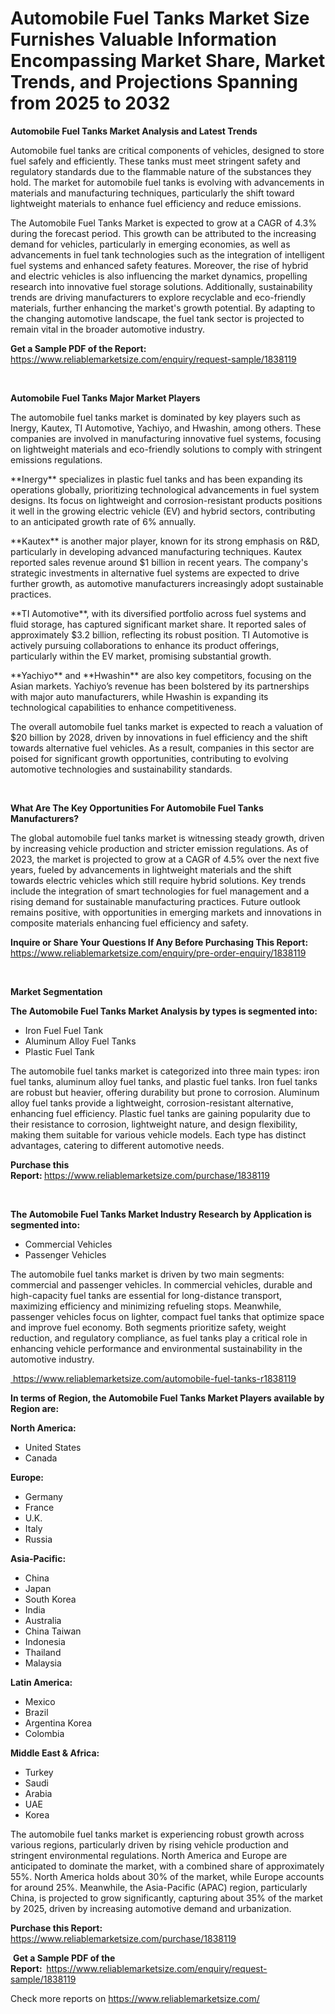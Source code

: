 <p><h1>Automobile Fuel Tanks Market Size Furnishes Valuable Information Encompassing Market Share, Market Trends, and Projections Spanning from 2025 to 2032</h1></p><p><strong>Automobile Fuel Tanks Market Analysis and Latest Trends</strong></p>
<p><p>Automobile fuel tanks are critical components of vehicles, designed to store fuel safely and efficiently. These tanks must meet stringent safety and regulatory standards due to the flammable nature of the substances they hold. The market for automobile fuel tanks is evolving with advancements in materials and manufacturing techniques, particularly the shift toward lightweight materials to enhance fuel efficiency and reduce emissions. </p><p>The Automobile Fuel Tanks Market is expected to grow at a CAGR of 4.3% during the forecast period. This growth can be attributed to the increasing demand for vehicles, particularly in emerging economies, as well as advancements in fuel tank technologies such as the integration of intelligent fuel systems and enhanced safety features. Moreover, the rise of hybrid and electric vehicles is also influencing the market dynamics, propelling research into innovative fuel storage solutions. Additionally, sustainability trends are driving manufacturers to explore recyclable and eco-friendly materials, further enhancing the market's growth potential. By adapting to the changing automotive landscape, the fuel tank sector is projected to remain vital in the broader automotive industry.</p></p>
<p><strong>Get a Sample PDF of the Report:&nbsp;</strong> <a href="https://www.reliablemarketsize.com/enquiry/request-sample/1838119?utm_campaign=2334&utm_medium=2&utm_source=Github&utm_content=ia&utm_term=30032025&utm_id=automobile-fuel-tanks">https://www.reliablemarketsize.com/enquiry/request-sample/1838119</a></p>
<p>&nbsp;</p>
<p><strong>Automobile Fuel Tanks Major Market Players</strong></p>
<p><p>The automobile fuel tanks market is dominated by key players such as Inergy, Kautex, TI Automotive, Yachiyo, and Hwashin, among others. These companies are involved in manufacturing innovative fuel systems, focusing on lightweight materials and eco-friendly solutions to comply with stringent emissions regulations.</p><p>**Inergy** specializes in plastic fuel tanks and has been expanding its operations globally, prioritizing technological advancements in fuel system designs. Its focus on lightweight and corrosion-resistant products positions it well in the growing electric vehicle (EV) and hybrid sectors, contributing to an anticipated growth rate of 6% annually.</p><p>**Kautex** is another major player, known for its strong emphasis on R&D, particularly in developing advanced manufacturing techniques. Kautex reported sales revenue around $1 billion in recent years. The company's strategic investments in alternative fuel systems are expected to drive further growth, as automotive manufacturers increasingly adopt sustainable practices.</p><p>**TI Automotive**, with its diversified portfolio across fuel systems and fluid storage, has captured significant market share. It reported sales of approximately $3.2 billion, reflecting its robust position. TI Automotive is actively pursuing collaborations to enhance its product offerings, particularly within the EV market, promising substantial growth.</p><p>**Yachiyo** and **Hwashin** are also key competitors, focusing on the Asian markets. Yachiyo’s revenue has been bolstered by its partnerships with major auto manufacturers, while Hwashin is expanding its technological capabilities to enhance competitiveness.</p><p>The overall automobile fuel tanks market is expected to reach a valuation of $20 billion by 2028, driven by innovations in fuel efficiency and the shift towards alternative fuel vehicles. As a result, companies in this sector are poised for significant growth opportunities, contributing to evolving automotive technologies and sustainability standards.</p></p>
<p>&nbsp;</p>
<p><strong>What Are The Key Opportunities For Automobile Fuel Tanks Manufacturers?</strong></p>
<p><p>The global automobile fuel tanks market is witnessing steady growth, driven by increasing vehicle production and stricter emission regulations. As of 2023, the market is projected to grow at a CAGR of 4.5% over the next five years, fueled by advancements in lightweight materials and the shift towards electric vehicles which still require hybrid solutions. Key trends include the integration of smart technologies for fuel management and a rising demand for sustainable manufacturing practices. Future outlook remains positive, with opportunities in emerging markets and innovations in composite materials enhancing fuel efficiency and safety.</p></p>
<p><strong>Inquire or Share Your Questions If Any Before Purchasing This Report:</strong> <a href="https://www.reliablemarketsize.com/enquiry/pre-order-enquiry/1838119?utm_campaign=2334&utm_medium=2&utm_source=Github&utm_content=ia&utm_term=30032025&utm_id=automobile-fuel-tanks">https://www.reliablemarketsize.com/enquiry/pre-order-enquiry/1838119</a></p>
<p>&nbsp;</p>
<p><strong>Market Segmentation</strong></p>
<p><strong>The Automobile Fuel Tanks Market Analysis by types is segmented into:</strong></p>
<p><ul><li>Iron Fuel Fuel Tank</li><li>Aluminum Alloy Fuel Tanks</li><li>Plastic Fuel Tank</li></ul></p>
<p><p>The automobile fuel tanks market is categorized into three main types: iron fuel tanks, aluminum alloy fuel tanks, and plastic fuel tanks. Iron fuel tanks are robust but heavier, offering durability but prone to corrosion. Aluminum alloy fuel tanks provide a lightweight, corrosion-resistant alternative, enhancing fuel efficiency. Plastic fuel tanks are gaining popularity due to their resistance to corrosion, lightweight nature, and design flexibility, making them suitable for various vehicle models. Each type has distinct advantages, catering to different automotive needs.</p></p>
<p><strong>Purchase this Report:&nbsp;</strong><a href="https://www.reliablemarketsize.com/purchase/1838119?utm_campaign=2334&utm_medium=2&utm_source=Github&utm_content=ia&utm_term=30032025&utm_id=automobile-fuel-tanks">https://www.reliablemarketsize.com/purchase/1838119</a></p>
<p>&nbsp;</p>
<p><strong>The Automobile Fuel Tanks Market Industry Research by Application is segmented into:</strong></p>
<p><ul><li>Commercial Vehicles</li><li>Passenger Vehicles</li></ul></p>
<p><p>The automobile fuel tanks market is driven by two main segments: commercial and passenger vehicles. In commercial vehicles, durable and high-capacity fuel tanks are essential for long-distance transport, maximizing efficiency and minimizing refueling stops. Meanwhile, passenger vehicles focus on lighter, compact fuel tanks that optimize space and improve fuel economy. Both segments prioritize safety, weight reduction, and regulatory compliance, as fuel tanks play a critical role in enhancing vehicle performance and environmental sustainability in the automotive industry.</p></p>
<p><a href="https://www.reliablemarketsize.com/automobile-fuel-tanks-r1838119?utm_campaign=2334&utm_medium=2&utm_source=Github&utm_content=ia&utm_term=30032025&utm_id=automobile-fuel-tanks">&nbsp;https://www.reliablemarketsize.com/automobile-fuel-tanks-r1838119</a></p>
<p><strong>In terms of Region, the Automobile Fuel Tanks Market Players available by Region are:</strong></p>
<p>
    <p> <strong> North America: </strong>
        <ul>
            <li>United States</li>
            <li>Canada</li>
        </ul>
        </p> 
    <p> <strong> Europe: </strong>
        <ul>
            <li>Germany</li>
            <li>France</li>
            <li>U.K.</li>
            <li>Italy</li>
            <li>Russia</li>
        </ul>
        </p> 
    <p> <strong> Asia-Pacific: </strong>
        <ul>
            <li>China</li>
            <li>Japan</li>
            <li>South Korea</li>
            <li>India</li>
            <li>Australia</li>
            <li>China Taiwan</li>
            <li>Indonesia</li>
            <li>Thailand</li>
            <li>Malaysia</li>
        </ul>
        </p> 
    <p> <strong> Latin America: </strong>
        <ul>
            <li>Mexico</li>
            <li>Brazil</li>
            <li>Argentina Korea</li>
            <li>Colombia</li>
        </ul>
        </p> 
    <p> <strong> Middle East & Africa: </strong>
        <ul>
            <li>Turkey</li>
            <li>Saudi</li>
            <li>Arabia</li>
            <li>UAE</li>
            <li>Korea</li>
        </ul>
    </p>
    </p>
<p><p>The automobile fuel tanks market is experiencing robust growth across various regions, particularly driven by rising vehicle production and stringent environmental regulations. North America and Europe are anticipated to dominate the market, with a combined share of approximately 55%. North America holds about 30% of the market, while Europe accounts for around 25%. Meanwhile, the Asia-Pacific (APAC) region, particularly China, is projected to grow significantly, capturing about 35% of the market by 2025, driven by increasing automotive demand and urbanization.</p></p>
<p><strong>Purchase this Report: </strong><a href="https://www.reliablemarketsize.com/purchase/1838119?utm_campaign=2334&utm_medium=2&utm_source=Github&utm_content=ia&utm_term=30032025&utm_id=automobile-fuel-tanks">https://www.reliablemarketsize.com/purchase/1838119</a></p>
<p>&nbsp;<strong>Get a Sample PDF of the Report:&nbsp;&nbsp;</strong><a href="https://www.reliablemarketsize.com/enquiry/request-sample/1838119?utm_campaign=2334&utm_medium=2&utm_source=Github&utm_content=ia&utm_term=30032025&utm_id=automobile-fuel-tanks">https://www.reliablemarketsize.com/enquiry/request-sample/1838119</a></p>
<p><strong></strong></p>
<p>Check more reports on <a href="https://www.reliablemarketsize.com/?utm_campaign=2334&utm_medium=2&utm_source=Github&utm_content=ia&utm_term=30032025&utm_id=automobile-fuel-tanks">https://www.reliablemarketsize.com/</a></p>